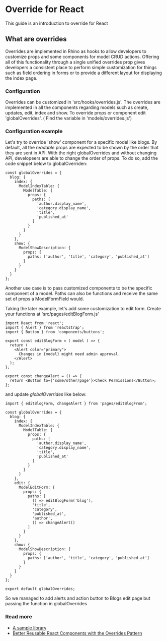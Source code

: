 # Override for React

This guide is an introduction to override for React

## What are overrides

Overrides are implemented in Rhino as hooks to allow developers to customize props and some components for model CRUD actions. Offering all of this functionality through a single unified overrides prop gives developers a consistent place to perform simple customization for things such as field ordering in forms or to provide a different layout for displaying the index page.

### Configuration

Overrides can be customized in 'src/hooks/overrides.js'. The overrides are implemented in all the components regarding models such as create, updates, edit, index and show.
To override props or component edit 'globalOverrides'. ( Find the variable in 'models/overrides.js')

### Configuration example

Let's try to override 'show' component for a specific model like blogs. By default, all the _readable_ props are expected to be shown by the order that they are sent in API. With the right globalOverrides and without changing API, developeers are able to change the order of props. To do so, add the code snippet below to globalOverriden:

```
const globalOverrides = {
  blog: {
    index: {
      ModelIndexTable: {
        ModelTable: {
          props: {
            paths: [
              'author.display_name',
              'category.display_name',
              'title',
              'published_at'
            ]
          }
        }
      }
    },
    show: {
      ModelShowDescription: {
        props: {
          paths: ['author', 'title', 'category', 'published_at']
        }
      }
    }
  }
};
```

Another use case is to pass customized components to be the specific component of a model. Paths can also be functions and receive the same set of props a ModelFormField would.

Taking the later example, let's add some customization to edit form. Create your functions at 'src/pages/editBlogForm.js'

```
import React from 'react';
import { Alert } from 'reactstrap';
import { Button } from 'components/buttons';

export const editBlogForm = ( model ) => {
  return (
    <Alert color="primary">
      Changes in {model} might need admin approval.
    </Alert>
  );
};

export const changeAlert = () => {
  return <Button to={'some/other/page'}>Check Permissions</Button>;
};
```

and update _globalOverrides_ like below:

```
import { editBlogForm, changeAlert } from 'pages/editBlogFrom';

const globalOverrides = {
  blog: {
    index: {
      ModelIndexTable: {
        ModelTable: {
          props: {
            paths: [
              'author.display_name',
              'category.display_name',
              'title',
              'published_at'
            ]
          }
        }
      }
    },
    edit: {
      ModelEditForm: {
        props: {
          paths: [
            () => editBlogForm('blog'),
            'title',
            'category',
            'published_at',
            'author',
            () => changeAlert()
          ]
        }
      }
    },
    show: {
      ModelShowDescription: {
        props: {
          paths: ['author', 'title', 'category', 'published_at']
        }
      }
    }
  }
};

export default globalOverrides;

```

So we managed to add alerts and action button to Blogs edit page but passing the function in globalOverrides

### Read more

- [A sample library](https://github.com/tlrobinson/overrides)
- [Better Reusable React Components with the Overrides Pattern](https://dschnurr.medium.com/better-reusable-react-components-with-the-overrides-pattern-9eca2339f646)
